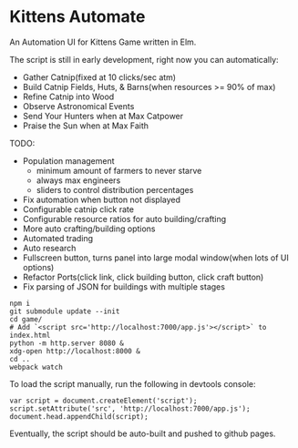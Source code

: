 # Kittens Automate

An Automation UI for Kittens Game written in Elm.

The script is still in early development, right now you can automatically:

* Gather Catnip(fixed at 10 clicks/sec atm)
* Build Catnip Fields, Huts, & Barns(when resources >= 90% of max)
* Refine Catnip into Wood
* Observe Astronomical Events
* Send Your Hunters when at Max Catpower
* Praise the Sun when at Max Faith

TODO:

* Population management
    * minimum amount of farmers to never starve
    * always max engineers
    * sliders to control distribution percentages
* Fix automation when button not displayed
* Configurable catnip click rate
* Configurable resource ratios for auto building/crafting
* More auto crafting/building options
* Automated trading
* Auto research
* Fullscreen button, turns panel into large modal window(when lots of UI options)
* Refactor Ports(click link, click building button, click craft button)
* Fix parsing of JSON for buildings with multiple stages


```
npm i
git submodule update --init
cd game/
# Add `<script src='http://localhost:7000/app.js'></script>` to index.html
python -m http.server 8080 &
xdg-open http://localhost:8000 &
cd ..
webpack watch
```

To load the script manually, run the following in devtools console:

```
var script = document.createElement('script');
script.setAttribute('src', 'http://localhost:7000/app.js');
document.head.appendChild(script);
```


Eventually, the script should be auto-built and pushed to github pages.
